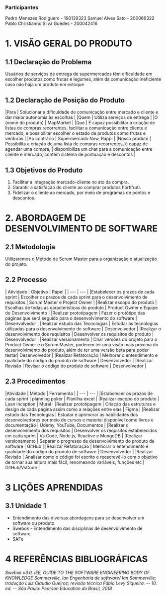 ### Participantes
Pedro Menezes Rodiguero - 190139323
Samuel Alves Sato - 200069322
Pablo Christianno Silva Guedes - 200042416

# 1. VISÃO GERAL DO PRODUTO
## 1.1 Declaração do Problema
  Usuários de serviços de entrega de supermercados têm dificuldade em escolher produtos como frutas e legumes, além da comunicação ineficiente caso não haja um produto em estoque

## 1.2 Declaração de Posição do Produto

|Para | Solucionar a dificuldade de comunicação entre mercado e cliente e dar maior autonomia às escolhas |
|Quem | Utiliza serviços de entrega |
|O (nome do produto) | MapMarket |
|Que | É capaz possibilitar a criação de listas de compras recorrentes, facilitar a comunicação entre cliente e mercado, e possibilitar escolher o estado de produtos como frutas e verduras |
|Ao contrário | Supermercado Now, Rappi |
|Nosso produto | Possibilita a criação de uma lista de compras recorrentes, é capaz de agendar uma compra,               | 
disponibiliza um chat para a comunicação entre cliente e mercado, contém sistema de pontuação e descontos |

## 1.3 Objetivos do Produto
  1. Facilitar a integração mercado-cliente no ato da compra.
  2. Garantir a satisfação do cliente ao comprar produtos hortifruti.
  3. Fidelizar o cliente ao mercado, por meio de programas de pontos e descontos.

# 2. ABORDAGEM DE DESENVOLVIMENTO DE SOFTWARE
## 2.1 Metodologia
  Utilizaremos o Método de Scrum Master para a organização e atualização do projeto.
  
 ## 2.2 Processo
 
| Atividade | Objetivo | Papel |
| --- | --- |
|Estabelecer os prazos de cada sprint | Escolher os prazos de cada sprint para o desenvolvimento de requisitos | Scrum Master e Project Owner |
|Realizar escopo do produto | Escolhas de todas as características do produto | Product Owner e Equipe de Desenvolvimento |
|Realizar prototipagem | Fazer o protótipo das páginas que será seguido para o desenvolvimento do software | Desenvolvedor |
|Realizar estudo das Tecnologias | Estudar as tecnologias utilizadas para o desenvolvimento de software | Desenvolvedor |
|Realizar o desenvolvimento dos requisitos | Desenvolver os requisitos do produto | Desenvolvedor |
|Realizar versionamento | Criar versões do projeto para o Product Owner e o Scrum Master, poderem ter uma visão mais próxima do desenvolvimento do produto, além de ter uma versão beta para poder testar| Desenvolvedor |
|Realizar Refatoração | Melhorar o entendimento e qualidade do código do produto de software | Desenvolvedor |
|Realizar Revisão | Revisar o código do produto de software | Desenvolvedor |

## 2.3 Procedimentos

|Atividade | Método | Ferramenta |
| --- | --- |
|Estabelecer os prazos de cada sprint | planning poker | Planilha excel |
|Realizar escopo do produto | Lean inception | Mural |
|Realizar prototipagem | Criação das estruturas e design de cada página assim como a relações entre elas | Figma |
|Realizar estudo das Tecnologias | Estudar e aprimorar as habilidades dos desenvolvedores por meio de cursos e material disponível como livros e documentação | Udemy, YouTube, Documentos |
|Realizar o desenvolvimento dos requisitos | Desenvolver os requisitos estabelecidos em cada sprint | Vs Code, Node.js, Reactive e MongoDB |
|Realizar versionamento | Separar o progresso de desenvolvimento do produto de software | GitHub |
|Realizar Refatoração | Melhorar o entendimento e qualidade do código do produto de software | Desenvolvedor |
|Realizar Revisão | Analisar como o código foi escrito e reescrevê-lo com o objetivo de tornar sua leitura mais fácil, renomeando variáveis, funções etc | GitHub/VsCode |

# 3 LIÇÕES APRENDIDAS
## 3.1 Unidade 1
  - Entendimento das diversas abordagens para se desenvolver um software ou produto.
  - Swebok - Entendimento das disciplinas de desenvolvimento de software.
  - SAFe

# 4 REFERÊNCIAS BIBLIOGRÁFICAS
  _Swebok v3.0, IEE, GUIDE TO THE SOFTWARE ENGINEERING BODY OF KNOWLEDGE
  Sommerville, Ian Engenharia de software/ Ian Sommerville; tradução Luiz
  Cláudio Queiroz; revisão técnica Fábio Levy Siqueira. -- 10. ed. -- São Paulo:
  Pearson Education do Brasil, 2018_
